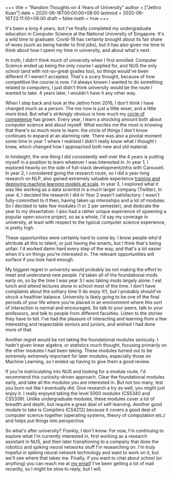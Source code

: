 +++
title = "Random Thoughts on 4 Years of University"
author = ["Jethro Kuan"]
date = 2020-06-16T00:00:00+08:00
lastmod = 2020-06-16T22:11:00+08:00
draft = false
math = true
+++

It's been a long 4 years, but I've finally completed my undergraduate education
in Computer Science at the National University of Singapore. It's a wild time to
graduate: Covid-19 has certainly brought about its fair share of woes (such as
being harder to find jobs), but it has also given me time to think about how I
spent my time in university, and about what's next.

In truth, I didn't think much of university when I first enrolled. Computer
Science ended up being the only course I applied for, and NUS the only school
(and with not-so-great grades too), so things would've been different if I
weren't accepted. That's a scary thought, because of how competitive the course
is now. I'd always known I wanted to do something related to computers, I just
didn't think university would be the route I wanted to take. 4 years later, I
wouldn't have it any other way.

When I step back and look at the Jethro from 2016, I don't think I have changed
much as a person. The me now is just a little wiser, and a little more tired.
But what's strikingly obvious is how much my [circle of competence](https://fs.blog/2013/12/circle-of-competence/) has grown.
Every year, I learn a shocking amount both about computer science and about
myself. What excites me the most is knowing that there's so much more to learn:
the circle of things I don't know continues to expand at an alarming rate. There
was also a pivotal moment some time in year 1 where I realised I didn't really
know what I thought I knew, which changed how I approached both new and old
material.

In hindsight, the one thing I did consistently well over the 4 years is putting
myself in a position to learn whatever I was interested in. In year 1, I
explored heavily on the side of full-stack development/infra with Carousell. In
year 2, I considered going the research route, so I did a year-long research on
NLP, also gained extremely valuable experience [training and deploying machine
learning models at scale](https://medium.com/carousell-insider/introducing-image-search-price-suggestions-ce8e40a0163f). In year 3, I explored what it was like working as a
data scientist in a much larger company (Twitter). In year 4, I decided the
research I did in Year 2 wasn't satisfactory: I wasn't fully-committed to it
then, having taken up internships and a lot of modules. So I decided to take few
modules (1 or 2 per semester), and dedicate the year to my dissertation. I also
had a rather unique experience of spawning a popular open-source project, so as
a whole, I'd say my coverage in university, at least with respect to the typical
computer science experience, is pretty high.

These opportunities were certainly hard to come by. I know people who'd
attribute all this to talent, or just having the smarts, but I think that's
being unfair. I'd worked damn hard every step of the way, and that's a lot
easier when it's on things you're interested in. The relevant opportunities will
surface if you look hard enough.

My biggest regret in university would probably be not making the effort to meet
and understand new people. I'd taken all of the foundational mods early on, so
by the time I was year 3 I was taking mods largely alone. I eat lunch and attend
lectures alone in school most of the time. I don't have complaints about the
solitary time (I do enjoy it!), but I probably should've struck a healthier
balance. University is likely going to be one of the final periods of your life
where you're placed in an environment where this sort of interaction is normal
and encouraged. So talk to your peers, talk to your professors, and talk to
people from different faculties. Listen to the stories they have to tell. I've
had the pleasure of interacting and learning from a few interesting and
respectable seniors and juniors, and wished I had done more of that.

Another regret would be not taking the foundational modules seriously. I hadn't
given linear algebra, or statistics much thought, focusing primarily on the
other modules I had been taking. These modules turned out to be extremely
extremely important for later modules, especially those on Machine Learning, so
I ended up having to give them a good review.

If you're matriculating into NUS and looking for a module route, I'd recommend
this curiosity-driven approach. Clear the foundational modules early, and take
all the modules you are interested in. But not too many, lest you burn out like
I eventually did. Give research a try as well, you might just enjoy it. I really
enjoyed taking the level 5000 modules (CS5340 and CS5339). Unlike undergraduate
modules, these modules cover a lot of breadth and depth, but require a great
deal of self-learning. Another good module to take is Compilers (CS4212) because
it covers a good deal of computer science together (operating systems, theory of
computation etc.) and helps put things into perspective.

So what's after university? Frankly, I don't know. For now, I'm continuing to
explore what I'm currently interested in, first working as a research assistant
in NUS, and then later transitioning to a company that does the robotics and
spiking neural networks stuff I'm researching on. I'm truly hopeful in spiking
neural network technology and want to work on it, but we'll see where that takes
me. Finally, if you want to chat about school (or anything) you can reach me at
[my email](mailto:jethrokuan95@gmail.com)! I've been getting a lot of mail recently, so I might be slow to reply,
but I will.
